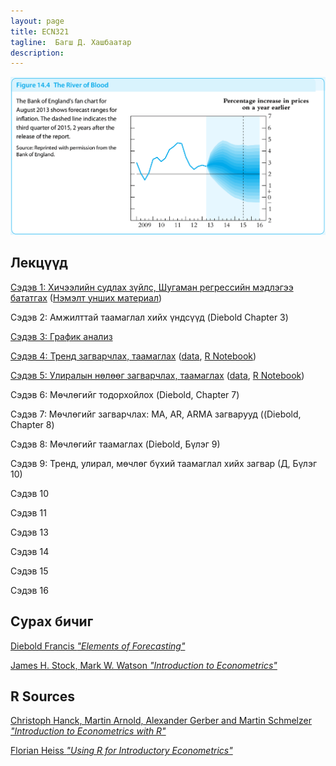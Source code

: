 ```yaml
---
layout: page
title: ECN321
tagline:  Багш Д. Хашбаатар
description: 
---
```


![alt text](pages/Lectures/river.png "from James H. Stock, Mark W. Watson “Introduction to Econometrics”")


## Лекцүүд

[Сэдэв 1: Хичээлийн судлах зүйлс, Шугаман регрессийн мэдлэгээ бататгах](pages/Lectures/slide.html) ([Нэмэлт унших материал](https://www.econometrics-with-r.org/4-lrwor.html))

Сэдэв 2: Амжилттай таамаглал хийх үндсүүд (Diebold Chapter 3)

[Сэдэв 3: График анализ](pages/Lectures/slide2.html)

[Сэдэв 4: Тренд загварчлах, таамаглах](pages/Lectures/slide3.html) ([data](pages/Lectures/ch5data.Rdata), [R Notebook](pages/Lectures/Notebook1.html))

[Сэдэв 5: Улиралын нөлөөг загварчлах, таамаглах](pages/Lectures/slide4.html) ([data](pages/Lectures/ch6data.Rdata), [R Notebook](pages/Lectures/Notebook2.html))

Сэдэв 6: Мөчлөгийг тодорхойлох (Diebold, Chapter 7)

Сэдэв 7: Мөчлөгийг загварчлах: МА, AR, ARMA загварууд ((Diebold, Chapter 8)

Сэдэв 8: Мөчлөгийг таамаглах (Diebold, Бүлэг 9)

Сэдэв 9: Тренд, улирал, мөчлөг бүхий таамаглал хийх загвар (Д, Бүлэг 10)

Сэдэв 10

Сэдэв 11

Сэдэв 13

Сэдэв 14

Сэдэв 15

Сэдэв 16

## Сурах бичиг

[Diebold Francis *"Elements of Forecasting"*](https://www.sas.upenn.edu/~fdiebold/Textbooks.html)

[James H. Stock, Mark W. Watson *"Introduction to Econometrics"*](https://scholar.harvard.edu/stock/pages/introduction-econometrics)

## R Sources

[Christoph Hanck, Martin Arnold, Alexander Gerber and Martin Schmelzer *"Introduction to Econometrics with R"*](https://www.econometrics-with-r.org/index.html)

[Florian Heiss *"Using R for Introductory Econometrics"*](http://www.urfie.net/)